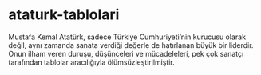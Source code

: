 # ataturk-tablolari
Mustafa Kemal Atatürk, sadece Türkiye Cumhuriyeti’nin kurucusu olarak değil, aynı zamanda sanata verdiği değerle de hatırlanan büyük bir liderdir. Onun ilham veren duruşu, düşünceleri ve mücadeleleri, pek çok sanatçı tarafından tablolar aracılığıyla ölümsüzleştirilmiştir.

